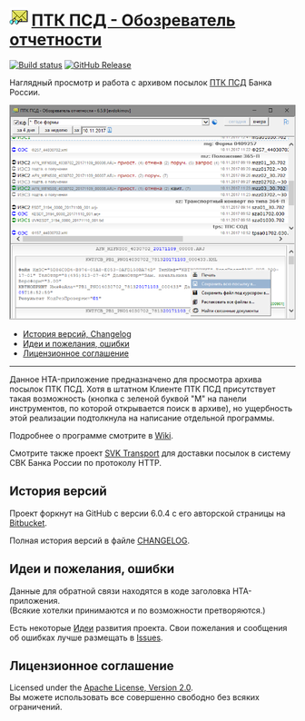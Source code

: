 # ![ptkpsd.png](docs/assets/images/ptkpsd.png) [ПТК ПСД - Обозреватель отчетности](http://diev.github.io/PTK-PSD-Browser-hta)

[![Build status](https://ci.appveyor.com/api/projects/status/j011cbjlv4k6wirk?svg=true)](https://ci.appveyor.com/project/diev/ptk-psd-browser-hta)
[![GitHub Release](https://img.shields.io/github/release/diev/PTK-PSD-Browser-hta.svg)](https://github.com/diev/PTK-PSD-Browser-hta/releases/latest)

Наглядный просмотр и работа с архивом посылок [ПТК ПСД](http://ptkpsd.ru/) 
Банка России.

![Рабочее окно приложения](docs/assets/images/screen659.png)

* [История версий, Changelog](#история-версий-changelog)
* [Идеи и пожелания, ошибки](#идеи-и-пожелания-ошибки)
* [Лицензионное соглашение](#лицензионное-соглашение)

-----

Данное HTA-приложение предназначено для просмотра архива посылок ПТК ПСД.
Хотя в штатном Клиенте ПТК ПСД присутствует такая возможность (кнопка с зеленой 
буквой "М" на панели инструментов, по которой открывается поиск в архиве), но 
ущербность этой реализации подтолкнула на написание отдельной программы.

Подробнее о программе смотрите в [Wiki](wiki).

Смотрите также проект [SVK Transport](http://diev.github.io/SVK-Transport-hta) 
для доставки посылок в систему СВК Банка России по протоколу HTTP.

## История версий

Проект форкнут на GitHub с версии 6.0.4 с его авторской страницы на 
[Bitbucket](https://bitbucket.org/html-applications/ptkpsd-browser).

Полная история версий в файле [CHANGELOG](CHANGELOG.md).

## Идеи и пожелания, ошибки

Данные для обратной связи находятся в коде заголовка HTA-приложения.  
(Всякие хотелки принимаются и по возможности претворяются.)

Есть некоторые [Идеи](https://github.com/diev/PTK-PSD-Browser-hta/projects/1) 
развития проекта.
Свои пожелания и сообщения об ошибках лучше размещать 
в [Issues](https://github.com/diev/PTK-PSD-Browser-hta/issues).

## Лицензионное соглашение

Licensed under the [Apache License, Version 2.0](LICENSE).  
Вы можете использовать все совершенно свободно без всяких ограничений.
